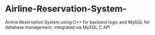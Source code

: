 # Airline-Reservation-System-
 Airline Reservation System using C++ for backend logic and MySQL for database management, integrated via MySQL C API
